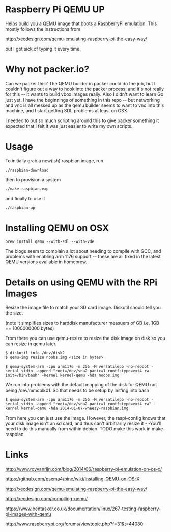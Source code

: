 Raspberry Pi QEMU UP 
============================
Helps build you a QEMU image that boots a RaspberryPi emulation.  This mostly
follows the instructions from

http://xecdesign.com/qemu-emulating-raspberry-pi-the-easy-way/

but I got sick of typing it every time.

Why not packer.io?
==================

Can we packer this?  The QEMU builder in packer could do the job, but I couldn't
figure out a way to hook into the packer process, and it's not really for this
-- it wants to build vbox images really.  Also I didn't want to learn Go just
yet.  I have the beginnings of something in this repo -- but networking and vnc
is all messed up as the qemu builder seems to want to vnc into this machine, and
I start getting SDL problems at least on OSX.

I needed to put so much scripting around this to give packer something it
expected that I felt it was just easier to write my own scripts.

Usage
=====

To initially grab a new(ish) raspbian image, run

    ./raspbian-download

then to provision a system

    ./make-raspbian.exp

and finally to use it

    ./raspbian-up

Installing QEMU on OSX
======================

    brew install qemu --with-sdl --with-vde

The blogs seem to complain a lot about needing to compile with GCC, and problems
with enabling arm 1176 support -- these are all fixed in the latest QEMU
versions available in homebrew.

Details on using QEMU with the RPi Images
=========================================

Resize the image file to match your SD card image.  Diskutil should tell you the
size.

(note it simplifies sizes to harddisk manufacturer measuers of GB i.e. 1GB ==
1000000000 bytes)

From there you can use qemu-resize to resize the disk image on disk so you can
resize in qemu later.

    $ diskutil info /dev/disk2
    $ qemu-img resize noobs.img <size in bytes>

    $ qemu-system-arm -cpu arm1176 -m 256 -M versatilepb -no-reboot -serial stdio -append "root=/dev/sda2 panic=1 rootfstype=ext4 rw init=/bin/bash" -kernel kernel-qemu -hda noobs.img 

We run into problems with the default mapping of the disk for QEMU not being
/dev/mmcblk01.  So that needs to be setup by init'ing into bash

    $ qemu-system-arm -cpu arm1176 -m 256 -M versatilepb -no-reboot -serial stdio -append "root=/dev/sda2 panic=1 rootfstype=ext4 rw" -kernel kernel-qemu -hda 2014-01-07-wheezy-raspbian.img

From here you can just use the image.  However, the raspi-config knows that your
disk image isn't an sd card, and thus can't arbitrarily resize it - -You'll need
to do this manually from within debian. TODO make this work in make-raspbian.

Links
=====

http://www.royvanrijn.com/blog/2014/06/raspberry-pi-emulation-on-os-x/

https://github.com/psema4/pine/wiki/Installing-QEMU-on-OS-X

http://xecdesign.com/qemu-emulating-raspberry-pi-the-easy-way/

http://xecdesign.com/compiling-qemu/

https://www.bentasker.co.uk/documentation/linux/267-testing-raspberry-pi-images-with-qemu

http://www.raspberrypi.org/forums/viewtopic.php?f=31&t=44080

